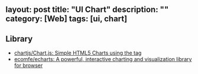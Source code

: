 layout: post
title: "UI Chart"
description: ""
category: [Web]
tags: [ui, chart]
---

## Library

- [chartjs/Chart.js: Simple HTML5 Charts using the <canvas> tag](https://github.com/chartjs/Chart.js)
- [ecomfe/echarts: A powerful, interactive charting and visualization library for browser](https://github.com/ecomfe/echarts)

